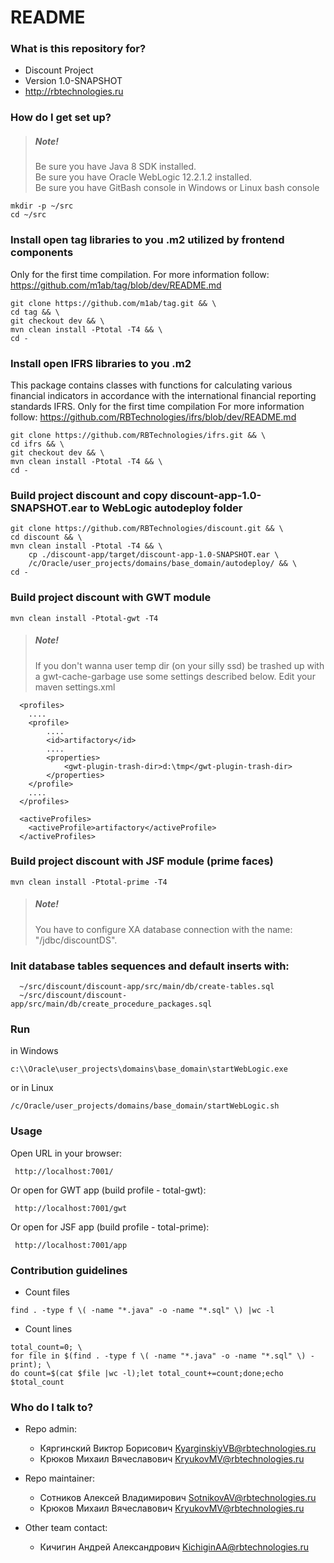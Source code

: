 # README #



### What is this repository for? ###

* Discount Project
* Version 1.0-SNAPSHOT
* http://rbtechnologies.ru

### How do I get set up? ###

> ##### Note! 
> Be sure you have Java 8 SDK installed.  
> Be sure you have Oracle WebLogic 12.2.1.2 installed.  
> Be sure you have GitBash console in Windows or Linux bash console

```{r, engine='bash', count_lines}
mkdir -p ~/src
cd ~/src
```

### Install open tag libraries to you .m2 utilized by frontend components ###
Only for the first time compilation.
For more information follow: https://github.com/m1ab/tag/blob/dev/README.md
```{r, engine='bash', count_lines}
git clone https://github.com/m1ab/tag.git && \
cd tag && \
git checkout dev && \
mvn clean install -Ptotal -T4 && \
cd -
```

### Install open IFRS libraries to you .m2 ###
This package contains classes with functions
for calculating various financial indicators
in accordance with the international financial
reporting standards IFRS.
Only for the first time compilation
For more information follow: https://github.com/RBTechnologies/ifrs/blob/dev/README.md
```{r, engine='bash', count_lines}
git clone https://github.com/RBTechnologies/ifrs.git && \
cd ifrs && \
git checkout dev && \
mvn clean install -Ptotal -T4 && \
cd -
```

### Build project discount and copy discount-app-1.0-SNAPSHOT.ear to WebLogic autodeploy folder ###
```{r, engine='bash', count_lines}
git clone https://github.com/RBTechnologies/discount.git && \
cd discount && \
mvn clean install -Ptotal -T4 && \
    cp ./discount-app/target/discount-app-1.0-SNAPSHOT.ear \ 
    /c/Oracle/user_projects/domains/base_domain/autodeploy/ && \
cd -
```

### Build project discount with GWT module ###
```{r, engine='bash', count_lines}
mvn clean install -Ptotal-gwt -T4
```

> ##### Note!
> If you don't wanna user temp dir (on your silly ssd) be trashed up with a gwt-cache-garbage
> use some settings described below.
> Edit your maven settings.xml

```{r, engine='xml', count_lines}
  <profiles>
    ....
	<profile>
		....
		<id>artifactory</id>
		....
		<properties>
			<gwt-plugin-trash-dir>d:\tmp</gwt-plugin-trash-dir>
		</properties>
	</profile>
	....
  </profiles>

  <activeProfiles>
    <activeProfile>artifactory</activeProfile>
  </activeProfiles>
```

### Build project discount with JSF module (prime faces) ###
```{r, engine='bash', count_lines}
mvn clean install -Ptotal-prime -T4
```

> ##### Note!
> You have to configure XA database connection 
> with the name: "/jdbc/discountDS".  

### Init database tables sequences and default inserts with:
```{r, engine='bash', count_lines}
  ~/src/discount/discount-app/src/main/db/create-tables.sql
  ~/src/discount/discount-app/src/main/db/create_procedure_packages.sql
```

### Run ###
in Windows
```{r, engine='bash', count_lines}
c:\\Oracle\user_projects\domains\base_domain\startWebLogic.exe
```

or in Linux
```{r, engine='bash', count_lines}
/c/Oracle/user_projects/domains/base_domain/startWebLogic.sh
```

### Usage ###
Open URL in your browser:
```{r, engine='bash', count_lines}
 http://localhost:7001/
```

Or open for GWT app (build profile - total-gwt):
```{r, engine='bash', count_lines}
 http://localhost:7001/gwt
```

Or open for JSF app (build profile - total-prime):
```{r, engine='bash', count_lines}
 http://localhost:7001/app
```

### Contribution guidelines ###

* Count files
```{r, engine='bash', count_lines}
find . -type f \( -name "*.java" -o -name "*.sql" \) |wc -l
```
* Count lines
```{r, engine='bash', count_lines}
total_count=0; \
for file in $(find . -type f \( -name "*.java" -o -name "*.sql" \) -print); \
do count=$(cat $file |wc -l);let total_count+=count;done;echo $total_count
```
### Who do I talk to? ###


* Repo admin:  
    - Кяргинский Виктор Борисович <KyarginskiyVB@rbtechnologies.ru>  
    - Крюков Михаил Вячеславович <KryukovMV@rbtechnologies.ru>  

* Repo maintainer:
    - Сотников Алексей Владимирович <SotnikovAV@rbtechnologies.ru>
    - Крюков Михаил Вячеславович <KryukovMV@rbtechnologies.ru>

* Other team contact:
    - Кичигин Андрей Александрович <KichiginAA@rbtechnologies.ru>


